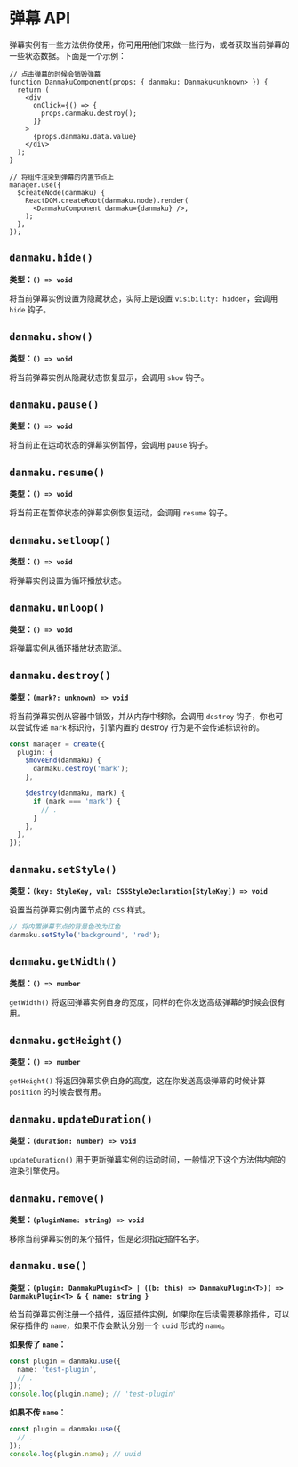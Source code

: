 # 弹幕 API

弹幕实例有一些方法供你使用，你可用用他们来做一些行为，或者获取当前弹幕的一些状态数据。下面是一个示例：

```tsx {6,9,17-19}
// 点击弹幕的时候会销毁弹幕
function DanmakuComponent(props: { danmaku: Danmaku<unknown> }) {
  return (
    <div
      onClick={() => {
        props.danmaku.destroy();
      }}
    >
      {props.danmaku.data.value}
    </div>
  );
}

// 将组件渲染到弹幕的内置节点上
manager.use({
  $createNode(danmaku) {
    ReactDOM.createRoot(danmaku.node).render(
      <DanmakuComponent danmaku={danmaku} />,
    );
  },
});
```

## `danmaku.hide()`

**类型：`() => void`**

将当前弹幕实例设置为隐藏状态，实际上是设置 `visibility: hidden`，会调用 `hide` 钩子。

## `danmaku.show()`

**类型：`() => void`**

将当前弹幕实例从隐藏状态恢复显示，会调用 `show` 钩子。

## `danmaku.pause()`

**类型：`() => void`**

将当前正在运动状态的弹幕实例暂停，会调用 `pause` 钩子。

## `danmaku.resume()`

**类型：`() => void`**

将当前正在暂停状态的弹幕实例恢复运动，会调用 `resume` 钩子。

## `danmaku.setloop()`

**类型：`() => void`**

将弹幕实例设置为循环播放状态。

## `danmaku.unloop()`

**类型：`() => void`**

将弹幕实例从循环播放状态取消。

## `danmaku.destroy()`

**类型：`(mark?: unknown) => void`**

将当前弹幕实例从容器中销毁，并从内存中移除，会调用 `destroy` 钩子，你也可以尝试传递 `mark` 标识符，引擎内置的 destroy 行为是不会传递标识符的。

```ts {4,8}
const manager = create({
  plugin: {
    $moveEnd(danmaku) {
      danmaku.destroy('mark');
    },

    $destroy(danmaku, mark) {
      if (mark === 'mark') {
        // .
      }
    },
  },
});
```

## `danmaku.setStyle()`

**类型：`(key: StyleKey, val: CSSStyleDeclaration[StyleKey]) => void`**

设置当前弹幕实例内置节点的 `CSS` 样式。

```ts
// 将内置弹幕节点的背景色改为红色
danmaku.setStyle('background', 'red');
```

## `danmaku.getWidth()`

**类型：`() => number`**

`getWidth()` 将返回弹幕实例自身的宽度，同样的在你发送高级弹幕的时候会很有用。

## `danmaku.getHeight()`

**类型：`() => number`**

`getHeight()` 将返回弹幕实例自身的高度，这在你发送高级弹幕的时候计算 `position` 的时候会很有用。

## `danmaku.updateDuration()`

**类型：`(duration: number) => void`**

`updateDuration()` 用于更新弹幕实例的运动时间，一般情况下这个方法供内部的渲染引擎使用。

## `danmaku.remove()`

**类型：`(pluginName: string) => void`**

移除当前弹幕实例的某个插件，但是必须指定插件名字。

## `danmaku.use()`

**类型：`(plugin: DanmakuPlugin<T> | ((b: this) => DanmakuPlugin<T>)) => DanmakuPlugin<T> & { name: string }`**

给当前弹幕实例注册一个插件，返回插件实例，如果你在后续需要移除插件，可以保存插件的 `name`，如果不传会默认分别一个 `uuid` 形式的 `name`。

**如果传了 `name`：**

```ts
const plugin = danmaku.use({
  name: 'test-plugin',
  // .
});
console.log(plugin.name); // 'test-plugin'
```

**如果不传 `name`：**

```ts
const plugin = danmaku.use({
  // .
});
console.log(plugin.name); // uuid
```
